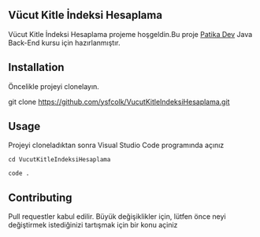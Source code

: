 ## Vücut Kitle İndeksi Hesaplama

Vücut Kitle İndeksi Hesaplama projeme hoşgeldin.Bu proje [Patika Dev](www.patika.dev) Java Back-End kursu için hazırlanmıştır.

## **Installation**

Öncelikle projeyi clonelayın.

git clone https://github.com/ysfcolk/VucutKitleIndeksiHesaplama.git

## **Usage**

Projeyi cloneladıktan sonra Visual Studio Code programında açınız

``` 
cd VucutKitleIndeksiHesaplama

code .
``` 
## **Contributing**

Pull requestler kabul edilir. Büyük değişiklikler için, lütfen önce neyi değiştirmek istediğinizi tartışmak için bir konu açiniz

